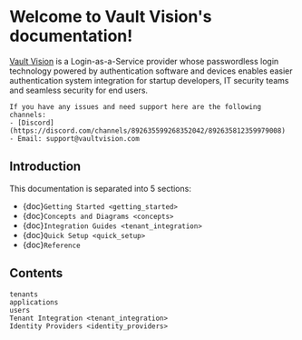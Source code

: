 Welcome to Vault Vision's documentation!
===================================

[Vault Vision](https://vaultvision.com) is a Login-as-a-Service provider whose passwordless login technology powered by authentication software and devices enables easier authentication system integration for startup developers, IT security teams and seamless security for end users.

```{note}
If you have any issues and need support here are the following channels:
- [Discord](https://discord.com/channels/892635599268352042/892635812359979008)
- Email: support@vaultvision.com
```

Introduction
--------
This documentation is separated into 5 sections:
- {doc}`Getting Started <getting_started>`
- {doc}`Concepts and Diagrams <concepts>`
- {doc}`Integration Guides <tenant_integration>`
- {doc}`Quick Setup <quick_setup>`   
- {doc}`Reference`



Contents
--------

```{toctree}
tenants
applications
users
Tenant Integration <tenant_integration>
Identity Providers <identity_providers>
```
